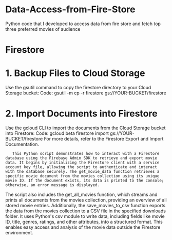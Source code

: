 # Data-Access-from-Fire-Store
Python code that I developed to access data from fire store and fetch top three preferred  movies of audience

# Firestore
# 1.	Backup Files to Cloud Storage
Use the gsutil command to copy the firestore directory to your Cloud Storage bucket:
Code: gsutil -m cp -r firestore gs://YOUR-BUCKET/firestore
# 2.	Import Documents into Firestore
Use the gcloud CLI to import the documents from the Cloud Storage bucket into Firestore:
Code: gcloud beta firestore import gs://YOUR-BUCKET/firestore
For more details, refer to the Firestore Export and Import Documentation.

       This Python script demonstrates how to interact with a Firestore database using the Firebase Admin SDK to retrieve and export movie data. It begins by initializing the Firestore client with a service account key file, allowing the script to authenticate and interact with the database securely. The get_movie_data function retrieves a specific movie document from the movies collection using its unique movie ID. If the document exists, its data is printed to the console; otherwise, an error message is displayed.
The script also includes the get_all_movies function, which streams and prints all documents from the movies collection, providing an overview of all stored movie entries. 
        Additionally, the save_movies_to_csv function exports the data from the movies collection to a CSV file in the specified downloads folder. It uses Python's csv module to write data, including fields like movie ID, title, genres, ratings, and other attributes, into a structured format. This enables easy access and analysis of the movie data outside the Firestore environment.



